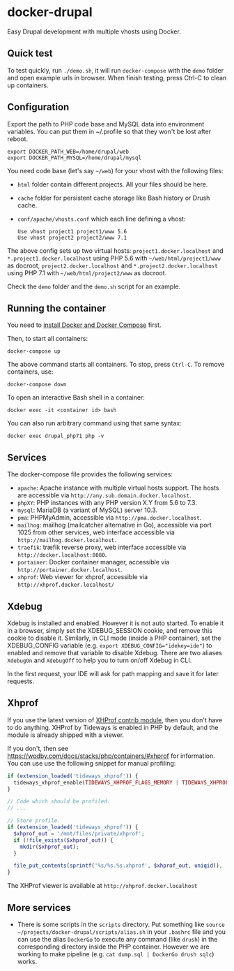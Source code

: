 # docker-drupal
Easy Drupal development with multiple vhosts using Docker.

Quick test
----------

To test quickly, run `./demo.sh`, it will run `docker-compose` with the `demo` folder and open example urls in browser. When finish testing, press Ctrl-C to clean up containers.

Configuration
-------------

Export the path to PHP code base and MySQL data into environment variables. You can put them in ~/.profile so that they won't be lost after reboot.

    export DOCKER_PATH_WEB=/home/drupal/web
    export DOCKER_PATH_MYSQL=/home/drupal/mysql

You need code base (let's say `~/web`) for your vhost with the following files:

* `html` folder contain different projects. All your files should be here.

* `cache` folder for persistent cache storage like Bash history or Drush cache.

* `conf/apache/vhosts.conf` which each line defining a vhost:

      Use vhost project1 project1/www 5.6
      Use vhost project2 project2/www 7.1

The above config sets up two virtual hosts: `project1.docker.localhost` and
`*.project1.docker.localhost` using PHP 5.6 with `~/web/html/project1/www` as
docroot, `project2.docker.localhost` and `*.project2.docker.localhost` using PHP 7.1 with
`~/web/html/project2/www` as docroot.

Check the `demo` folder and the `demo.sh` script for an example.

Running the container
---------------------

You need to [install Docker and Docker Compose](https://docs.docker.com/compose/install/) first.

Then, to start all containers:

    docker-compose up

The above command starts all containers. To stop, press `Ctrl-C`. To remove
containers, use:

    docker-compose down

To open an interactive Bash shell in a container:

    docker exec -it <container id> bash

You can also run arbitrary command using that same syntax:

    docker exec drupal_php71 php -v

Services
--------

The docker-compose file provides the following services:

* `apache`: Apache instance with multiple virtual hosts support. The hosts are
  accessible via `http://any.sub.domain.docker.localhost`.
* `phpXY`: PHP instances with any PHP version X.Y from 5.6 to 7.3.
* `mysql`: MariaDB (a variant of MySQL) server 10.3.
* `pma`: PHPMyAdmin, accessible via `http://pma.docker.localhost`.
* `mailhog`: mailhog (mailcatcher alternative in Go), accessible via port 1025
from other services, web interface accessible via
`http://mailhog.docker.localhost.`
* `traefik`: træfik reverse proxy, web interface accessible via
`http://docker.localhost:8080`.
* `portainer`: Docker container manager, accessible via
`http://portainer.docker.localhost`.
* `xhprof`: Web viewer for xhprof, accessible via `http://xhprof.docker.localhost/`

## Xdebug

Xdebug is installed and enabled. However it is not auto started. To enable it in
a browser, simply set the XDEBUG_SESSION cookie, and remove this cookie to
disable it. Similarly, in CLI mode (inside a PHP container), set the
XDEBUG_CONFIG variable (e.g. `export XDEBUG_CONFIG="idekey=ide"`) to enabled and
remove that variable to disable Xdebug. There are two aliases `XdebugOn` and
`XdebugOff` to help you to turn on/off Xdebug in CLI.

In the first request, your IDE will ask for path mapping and save it for later
requests.

## Xhprof

If you use the latest version of [XHProf contrib module](https://www.drupal.org/project/xhprof), then you don't have to do anything. XHProf by Tideways is enabled in PHP by default, and the module is already shipped with a viewer.

If you don't, then see https://wodby.com/docs/stacks/php/containers/#xhprof for information. You can use use the following snippet for manual profiling:

```PHP
if (extension_loaded('tideways_xhprof')) {
  tideways_xhprof_enable(TIDEWAYS_XHPROF_FLAGS_MEMORY | TIDEWAYS_XHPROF_FLAGS_CPU);
}

// Code which should be profiled.
// ...

// Store profile.
if (extension_loaded('tideways_xhprof')) {
  $xhprof_out = '/mnt/files/private/xhprof';
  if (!file_exists($xhprof_out)) {
    mkdir($xhprof_out);
  }

  file_put_contents(sprintf('%s/%s.%s.xhprof', $xhprof_out, uniqid(), 'web'), serialize(tideways_xhprof_disable()));
}
```

The XHProf viewer is available at `http://xhprof.docker.localhost`

More services
-------------

* There is some scripts in the `scripts` directory. Put something like
`source ~/projects/docker-drupal/scripts/alias.sh` in your `.bashrc` file and
you can use the alias `DockerGo` to execute any command (like `drush`) in the
corresponding directory inside the PHP container. However we are working to
make pipeline (e.g. `cat dump.sql | DockerGo drush sqlc`) works.
